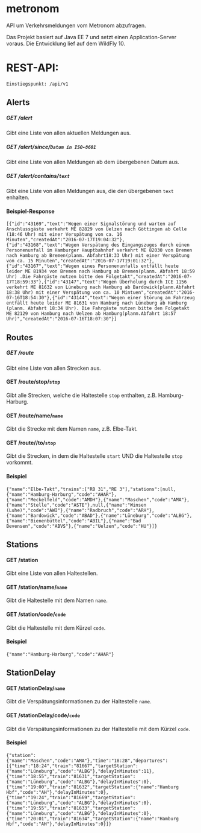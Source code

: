 # metronom

API um Verkehrsmeldungen vom Metronom abzufragen.

Das Projekt basiert auf Java EE 7 und setzt einen Application-Server voraus. Die Entwicklung lief auf dem WildFly 10.

# REST-API:

`Einstiegspunkt: /api/v1`

## Alerts

##### GET /alert

Gibt eine Liste von allen aktuellen Meldungen aus.

##### GET /alert/since/`Datum in ISO-8601`

Gibt eine Liste von allen Meldungen ab dem übergebenen Datum aus.

##### GET /alert/contains/`text`

Gibt eine Liste von allen Meldungen aus, die den übergebenen `text` enhalten.


#### Beispiel-Response

```[{"id":"43169","text":"Wegen einer Signalstörung und warten auf Anschlussgäste verkehrt ME 82829 von Uelzen nach Göttingen ab Celle (18:46 Uhr) mit einer Verspätung von ca. 16 Minuten","createdAt":"2016-07-17T19:04:32"},{"id":"43168","text":"Wegen Verspätung des Eingangszuges durch einen Personenunfall im Hamburger Hauptbahnhof verkehrt ME 82030 von Bremen nach Hamburg ab Bremen(planm. Abfahrt18:33 Uhr) mit einer Verspätung von ca. 15 Minuten","createdAt":"2016-07-17T19:01:32"},{"id":"43167","text":"Wegen eines Personenunfalls entfällt heute leider ME 81934 von Bremen nach Hamburg ab Bremen(planm. Abfahrt 18:59 Uhr) .Die Fahrgäste nutzen bitte den Folgetakt","createdAt":"2016-07-17T18:59:33"},{"id":"43147","text":"Wegen Überholung durch ICE 1156 verkehrt ME 81632 von Lüneburg nach Hamburg ab Bardowick(planm.Abfahrt 18:38 Uhr) mit einer Verspätung von ca. 10 Mintuen","createdAt":"2016-07-16T18:54:30"},{"id":"43144","text":"Wegen einer Störung am Fahrzeug entfällt heute leider ME 81631 von Hamburg nach Lüneburg ab Hamburg (planm. Abfahrt 18:34 Uhr). Die Fahrgäste nutzen bitte den Folgetakt ME 82129 von Hamburg nach Uelzen ab Hamburg(planm.Abfahrt 18:57 Uhr)","createdAt":"2016-07-16T18:07:30"}]```

## Routes

##### GET /route

Gibt eine Liste von allen Strecken aus.

#### GET /route/stop/`stop`

Gibt alle Strecken, welche die Haltestelle `stop` enthalten, z.B. Hamburg-Harburg.

#### GET /route/name/`name`

Gibt die Strecke mit dem Namen `name`, z.B. Elbe-Takt.

#### GET /route/<start>/to/`stop`

Gibt die Strecken, in dem die Haltestelle `start` UND die Haltestelle `stop` vorkommt.

#### Beispiel

```{"name":"Elbe-Takt","trains":["RB 31","RE 3"],"stations":[null,{"name":"Hamburg-Harburg","code":"AHAR"},{"name":"Meckelfeld","code":"AMDH"},{"name":"Maschen","code":"AMA"},{"name":"Stelle","code":"ASTE"},null,{"name":"Winsen (Luhe)","code":"AWI"},{"name":"Radbruch","code":"ARH"},{"name":"Bardowick","code":"ABAD"},{"name":"Lüneburg","code":"ALBG"},{"name":"Bienenbüttel","code":"ABIL"},{"name":"Bad Bevensen","code":"ABVS"},{"name":"Uelzen","code":"HU"}]}```

## Stations

#### GET /station

Gibt eine Liste von allen Haltestellen.

#### GET /station/name/`name`

Gibt die Haltestelle mit dem Namen `name`.

#### GET /station/code/`code`

Gibt die Haltestelle mit dem Kürzel `code`.

#### Beispiel

```{"name":"Hamburg-Harburg","code":"AHAR"}```

## StationDelay

#### GET /stationDelay/`name`

Gibt die Verspätungsinformationen zu der Haltestelle `name`.

#### GET /stationDelay/code/`code`

Gibt die Verspätungsinformationen zu der Haltestelle mit dem Kürzel `code`.

#### Beispiel

```{"station":{"name":"Maschen","code":"AMA"},"time":"18:28","departures":[{"time":"18:24","train":"81667","targetStation":{"name":"Lüneburg","code":"ALBG"},"delayInMinutes":11},{"time":"18:55","train":"81631","targetStation":{"name":"Lüneburg","code":"ALBG"},"delayInMinutes":0},{"time":"19:00","train":"81632","targetStation":{"name":"Hamburg Hbf","code":"AH"},"delayInMinutes":0},{"time":"19:24","train":"81669","targetStation":{"name":"Lüneburg","code":"ALBG"},"delayInMinutes":0},{"time":"19:55","train":"81633","targetStation":{"name":"Lüneburg","code":"ALBG"},"delayInMinutes":0},{"time":"20:01","train":"81634","targetStation":{"name":"Hamburg Hbf","code":"AH"},"delayInMinutes":0}]}```